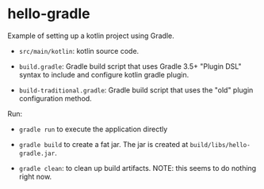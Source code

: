 # hello-gradle

Example of setting up a kotlin project using Gradle.

 - `src/main/kotlin`: kotlin source code.

 - `build.gradle`: Gradle build script that uses
    Gradle 3.5+ "Plugin DSL" syntax to include and
    configure kotlin gradle plugin.

 - `build-traditional.gradle`: Gradle build script
    that uses the "old" plugin configuration method. 

Run:

 - `gradle run` to execute the application directly
 
 - `gradle build` to create a fat jar.  The jar
   is created at `build/libs/hello-gradle.jar`.

 - `gradle clean`: to clean up build artifacts. NOTE:
   this seems to do nothing right now.
